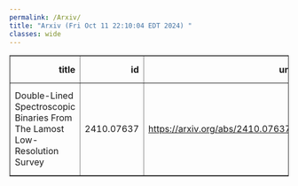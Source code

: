 ```yaml
---
permalink: /Arxiv/
title: "Arxiv (Fri Oct 11 22:10:04 EDT 2024) "
classes: wide
---
```

<table border="1" class="dataframe">
  <thead>
    <tr style="text-align: right;">
      <th>title</th>
      <th>id</th>
      <th>url</th>
      <th>authors</th>
      <th>Local Authors</th>
    </tr>
  </thead>
  <tbody>
    <tr>
      <td>Double-Lined Spectroscopic Binaries From The Lamost Low-Resolution   Survey</td>
      <td>2410.07637</td>
      <td><a href="https://arxiv.org/abs/2410.07637" target="_blank">https://arxiv.org/abs/2410.07637</a></td>
      <td>Junhui Liu, Bo Zhang, Jianfeng Wu, Yuan-Sen Ting</td>
      <td>Yuan-Sen Ting</td>
    </tr>
  </tbody>
</table>